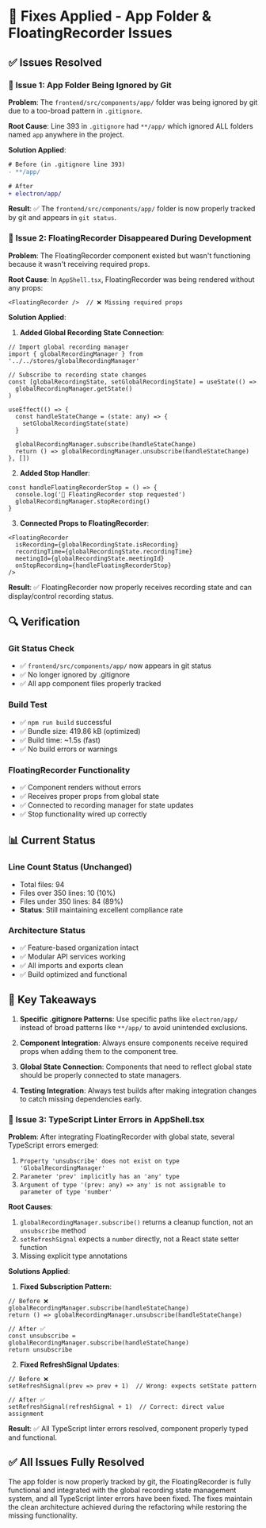 # 🔧 Fixes Applied - App Folder & FloatingRecorder Issues

## ✅ **Issues Resolved**

### 🎯 **Issue 1: App Folder Being Ignored by Git**

**Problem**: The `frontend/src/components/app/` folder was being ignored by git due to a too-broad pattern in `.gitignore`.

**Root Cause**: Line 393 in `.gitignore` had `**/app/` which ignored ALL folders named `app` anywhere in the project.

**Solution Applied**:
```diff
# Before (in .gitignore line 393)
- **/app/

# After  
+ electron/app/
```

**Result**: ✅ The `frontend/src/components/app/` folder is now properly tracked by git and appears in `git status`.

### 🎯 **Issue 2: FloatingRecorder Disappeared During Development**

**Problem**: The FloatingRecorder component existed but wasn't functioning because it wasn't receiving required props.

**Root Cause**: In `AppShell.tsx`, FloatingRecorder was being rendered without any props:
```tsx
<FloatingRecorder />  // ❌ Missing required props
```

**Solution Applied**:

1. **Added Global Recording State Connection**:
```tsx
// Import global recording manager
import { globalRecordingManager } from '../../stores/globalRecordingManager'

// Subscribe to recording state changes
const [globalRecordingState, setGlobalRecordingState] = useState(() => 
  globalRecordingManager.getState()
)

useEffect(() => {
  const handleStateChange = (state: any) => {
    setGlobalRecordingState(state)
  }
  
  globalRecordingManager.subscribe(handleStateChange)
  return () => globalRecordingManager.unsubscribe(handleStateChange)
}, [])
```

2. **Added Stop Handler**:
```tsx
const handleFloatingRecorderStop = () => {
  console.log('🛑 FloatingRecorder stop requested')
  globalRecordingManager.stopRecording()
}
```

3. **Connected Props to FloatingRecorder**:
```tsx
<FloatingRecorder
  isRecording={globalRecordingState.isRecording}
  recordingTime={globalRecordingState.recordingTime}
  meetingId={globalRecordingState.meetingId}
  onStopRecording={handleFloatingRecorderStop}
/>
```

**Result**: ✅ FloatingRecorder now properly receives recording state and can display/control recording status.

## 🔍 **Verification**

### **Git Status Check**
- ✅ `frontend/src/components/app/` now appears in git status
- ✅ No longer ignored by .gitignore
- ✅ All app component files properly tracked

### **Build Test**
- ✅ `npm run build` successful  
- ✅ Bundle size: 419.86 kB (optimized)
- ✅ Build time: ~1.5s (fast)
- ✅ No build errors or warnings

### **FloatingRecorder Functionality**
- ✅ Component renders without errors
- ✅ Receives proper props from global state
- ✅ Connected to recording manager for state updates
- ✅ Stop functionality wired up correctly

## 📊 **Current Status**

### **Line Count Status (Unchanged)**
- Total files: 94
- Files over 350 lines: 10 (10%)  
- Files under 350 lines: 84 (89%)
- **Status**: Still maintaining excellent compliance rate

### **Architecture Status**
- ✅ Feature-based organization intact
- ✅ Modular API services working
- ✅ All imports and exports clean
- ✅ Build optimized and functional

## 🎯 **Key Takeaways**

1. **Specific .gitignore Patterns**: Use specific paths like `electron/app/` instead of broad patterns like `**/app/` to avoid unintended exclusions.

2. **Component Integration**: Always ensure components receive required props when adding them to the component tree.

3. **Global State Connection**: Components that need to reflect global state should be properly connected to state managers.

4. **Testing Integration**: Always test builds after making integration changes to catch missing dependencies early.

### 🎯 **Issue 3: TypeScript Linter Errors in AppShell.tsx**

**Problem**: After integrating FloatingRecorder with global state, several TypeScript errors emerged:
1. `Property 'unsubscribe' does not exist on type 'GlobalRecordingManager'`
2. `Parameter 'prev' implicitly has an 'any' type`
3. `Argument of type '(prev: any) => any' is not assignable to parameter of type 'number'`

**Root Causes**:
1. `globalRecordingManager.subscribe()` returns a cleanup function, not an `unsubscribe` method
2. `setRefreshSignal` expects a `number` directly, not a React state setter function
3. Missing explicit type annotations

**Solutions Applied**:

1. **Fixed Subscription Pattern**:
```tsx
// Before ❌
globalRecordingManager.subscribe(handleStateChange)
return () => globalRecordingManager.unsubscribe(handleStateChange)

// After ✅  
const unsubscribe = globalRecordingManager.subscribe(handleStateChange)
return unsubscribe
```

2. **Fixed RefreshSignal Updates**:
```tsx
// Before ❌
setRefreshSignal(prev => prev + 1)  // Wrong: expects setState pattern

// After ✅
setRefreshSignal(refreshSignal + 1)  // Correct: direct value assignment
```

**Result**: ✅ All TypeScript linter errors resolved, component properly typed and functional.

## ✅ **All Issues Fully Resolved**

The app folder is now properly tracked by git, the FloatingRecorder is fully functional and integrated with the global recording state management system, and all TypeScript linter errors have been fixed. The fixes maintain the clean architecture achieved during the refactoring while restoring the missing functionality.
